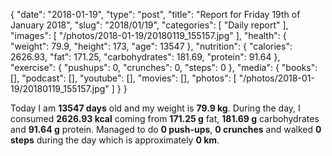 {
    "date": "2018-01-19",
    "type": "post",
    "title": "Report for Friday 19th of January 2018",
    "slug": "2018\/01\/19",
    "categories": [
        "Daily report"
    ],
    "images": [
        "\/photos\/2018-01-19\/20180119_155157.jpg"
    ],
    "health": {
        "weight": 79.9,
        "height": 173,
        "age": 13547
    },
    "nutrition": {
        "calories": 2626.93,
        "fat": 171.25,
        "carbohydrates": 181.69,
        "protein": 91.64
    },
    "exercise": {
        "pushups": 0,
        "crunches": 0,
        "steps": 0
    },
    "media": {
        "books": [],
        "podcast": [],
        "youtube": [],
        "movies": [],
        "photos": [
            "\/photos\/2018-01-19\/20180119_155157.jpg"
        ]
    }
}

Today I am <strong>13547 days</strong> old and my weight is <strong>79.9 kg</strong>. During the day, I consumed <strong>2626.93 kcal</strong> coming from <strong>171.25 g</strong> fat, <strong>181.69 g</strong> carbohydrates and <strong>91.64 g</strong> protein. Managed to do <strong>0 push-ups</strong>, <strong>0 crunches</strong> and walked <strong>0 steps</strong> during the day which is approximately <strong>0 km</strong>.